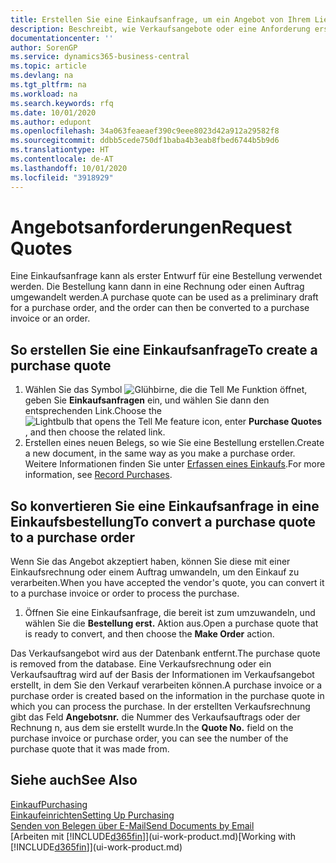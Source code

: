 ```yaml
---
title: Erstellen Sie eine Einkaufsanfrage, um ein Angebot von Ihrem Lieferanten anzufordern | Microsoft Docs
description: Beschreibt, wie Verkaufsangebote oder eine Anforderung erstellt wird, um Ihr Angebot zu erfassen, um unter bestimmten Bedingungen einem Debitoren zu verkaufen.
documentationcenter: ''
author: SorenGP
ms.service: dynamics365-business-central
ms.topic: article
ms.devlang: na
ms.tgt_pltfrm: na
ms.workload: na
ms.search.keywords: rfq
ms.date: 10/01/2020
ms.author: edupont
ms.openlocfilehash: 34a063feaeaef390c9eee8023d42a912a29582f8
ms.sourcegitcommit: ddbb5cede750df1baba4b3eab8fbed6744b5b9d6
ms.translationtype: HT
ms.contentlocale: de-AT
ms.lasthandoff: 10/01/2020
ms.locfileid: "3918929"
---
```

# <a name="request-quotes"></a><span data-ttu-id="49bca-103">Angebotsanforderungen</span><span class="sxs-lookup"><span data-stu-id="49bca-103">Request Quotes</span></span>
<span data-ttu-id="49bca-104">Eine Einkaufsanfrage kann als erster Entwurf für eine Bestellung verwendet werden. Die Bestellung kann dann in eine Rechnung oder einen Auftrag umgewandelt werden.</span><span class="sxs-lookup"><span data-stu-id="49bca-104">A purchase quote can be used as a preliminary draft for a purchase order, and the order can then be converted to a purchase invoice or an order.</span></span>


## <a name="to-create-a-purchase-quote"></a><span data-ttu-id="49bca-105">So erstellen Sie eine Einkaufsanfrage</span><span class="sxs-lookup"><span data-stu-id="49bca-105">To create a purchase quote</span></span>
1. <span data-ttu-id="49bca-106">Wählen Sie das Symbol ![Glühbirne, die die Tell Me Funktion öffnet](media/ui-search/search_small.png "Tell Me-Funktion"), geben Sie **Einkaufsanfragen** ein, und wählen Sie dann den entsprechenden Link.</span><span class="sxs-lookup"><span data-stu-id="49bca-106">Choose the ![Lightbulb that opens the Tell Me feature](media/ui-search/search_small.png "Tell me what you want to do") icon, enter **Purchase Quotes** , and then choose the related link.</span></span>
2. <span data-ttu-id="49bca-107">Erstellen eines neuen Belegs, so wie Sie eine Bestellung erstellen.</span><span class="sxs-lookup"><span data-stu-id="49bca-107">Create a new document, in the same way as you make a purchase order.</span></span> <span data-ttu-id="49bca-108">Weitere Informationen finden Sie unter [Erfassen eines Einkaufs](purchasing-how-record-purchases.md).</span><span class="sxs-lookup"><span data-stu-id="49bca-108">For more information, see [Record Purchases](purchasing-how-record-purchases.md).</span></span>

## <a name="to-convert-a-purchase-quote-to-a-purchase-order"></a><span data-ttu-id="49bca-109">So konvertieren Sie eine Einkaufsanfrage in eine Einkaufsbestellung</span><span class="sxs-lookup"><span data-stu-id="49bca-109">To convert a purchase quote to a purchase order</span></span>
<span data-ttu-id="49bca-110">Wenn Sie das Angebot akzeptiert haben, können Sie diese mit einer Einkaufsrechnung oder einem Auftrag umwandeln, um den Einkauf zu verarbeiten.</span><span class="sxs-lookup"><span data-stu-id="49bca-110">When you have accepted the vendor's quote, you can convert it to a purchase invoice or order to process the purchase.</span></span>

1. <span data-ttu-id="49bca-111">Öffnen Sie eine Einkaufsanfrage, die bereit ist zum umzuwandeln, und wählen Sie die **Bestellung erst.** Aktion aus.</span><span class="sxs-lookup"><span data-stu-id="49bca-111">Open a purchase quote that is ready to convert, and then choose the **Make Order** action.</span></span>

<span data-ttu-id="49bca-112">Das Verkaufsangebot wird aus der Datenbank entfernt.</span><span class="sxs-lookup"><span data-stu-id="49bca-112">The purchase quote is removed from the database.</span></span> <span data-ttu-id="49bca-113">Eine Verkaufsrechnung oder ein Verkaufsauftrag wird auf der Basis der Informationen im Verkaufsangebot erstellt, in dem Sie den Verkauf verarbeiten können.</span><span class="sxs-lookup"><span data-stu-id="49bca-113">A purchase invoice or a purchase order is created based on the information in the purchase quote in which you can process the purchase.</span></span> <span data-ttu-id="49bca-114">In der erstellten Verkaufsrechnung gibt das Feld **Angebotsnr.** die Nummer des Verkaufsauftrags oder der Rechnung  n, aus dem sie erstellt wurde.</span><span class="sxs-lookup"><span data-stu-id="49bca-114">In the **Quote No.** field on the purchase invoice or purchase order, you can see the number of the purchase quote that it was made from.</span></span>

## <a name="see-also"></a><span data-ttu-id="49bca-115">Siehe auch</span><span class="sxs-lookup"><span data-stu-id="49bca-115">See Also</span></span>
[<span data-ttu-id="49bca-116">Einkauf</span><span class="sxs-lookup"><span data-stu-id="49bca-116">Purchasing</span></span>](purchasing-manage-purchasing.md)  
[<span data-ttu-id="49bca-117">Einkaufeinrichten</span><span class="sxs-lookup"><span data-stu-id="49bca-117">Setting Up Purchasing</span></span>](purchasing-setup-purchasing.md)  
[<span data-ttu-id="49bca-118">Senden von Belegen über E-Mail</span><span class="sxs-lookup"><span data-stu-id="49bca-118">Send Documents by Email</span></span>](ui-how-send-documents-email.md)  
<span data-ttu-id="49bca-119">[Arbeiten mit [!INCLUDE[d365fin](includes/d365fin_md.md)]](ui-work-product.md)</span><span class="sxs-lookup"><span data-stu-id="49bca-119">[Working with [!INCLUDE[d365fin](includes/d365fin_md.md)]](ui-work-product.md)</span></span>
